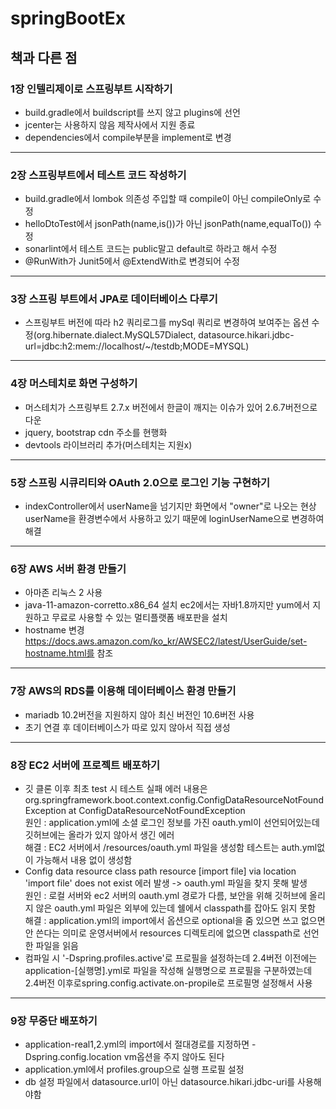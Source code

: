 # springBootEx

## 책과 다른 점

### 1장 인텔리제이로 스프링부트 시작하기
- build.gradle에서 buildscript를 쓰지 않고 plugins에 선언
- jcenter는 사용하지 않음 제작사에서 지원 종료
- dependencies에서 compile부분을 implement로 변경

---

### 2장 스프링부트에서 테스트 코드 작성하기
- build.gradle에서 lombok 의존성 주입할 때 compile이 아닌 compileOnly로 수정
- helloDtoTest에서 jsonPath(name,is())가 아닌 jsonPath(name,equalTo()) 수정
- sonarlint에서 테스트 코드는 public말고 default로 하라고 해서 수정
- @RunWith가 Junit5에서 @ExtendWith로 변경되어 수정 

---

### 3장 스프링 부트에서 JPA로 데이터베이스 다루기
- 스프링부트 버전에 따라 h2 쿼리로그를 mySql 쿼리로 변경하여 보여주는 옵션 수정(org.hibernate.dialect.MySQL57Dialect, datasource.hikari.jdbc-url=jdbc:h2:mem://localhost/~/testdb;MODE=MYSQL)

---

### 4장 머스테치로 화면 구성하기
- 머스테치가 스프링부트 2.7.x 버전에서 한글이 깨지는 이슈가 있어 2.6.7버전으로 다운
- jquery, bootstrap cdn 주소를 현행화
- devtools 라이브러리 추가(머스테치는 지원x)

---

### 5장 스프링 시큐리티와 OAuth 2.0으로 로그인 기능 구현하기
- indexController에서 userName을 넘기지만 화면에서 "owner"로 나오는 현상 userName을 환경변수에서 사용하고 있기 때문에
loginUserName으로 변경하여 해결

---

### 6장 AWS 서버 환경 만들기
- 아마존 리눅스 2 사용
- java-11-amazon-corretto.x86_64 설치 ec2에서는 자바1.8까지만 yum에서 지원하고 무료로 사용할 수 있는 멀티플랫폼 배포판을 설치
- hostname 변경 https://docs.aws.amazon.com/ko_kr/AWSEC2/latest/UserGuide/set-hostname.html를 참조

---

### 7장 AWS의 RDS를 이용해 데이터베이스 환경 만들기
- mariadb 10.2버전을 지원하지 않아 최신 버전인 10.6버전 사용
- 초기 연결 후 데이터베이스가 따로 있지 않아서 직접 생성

---

### 8장 EC2 서버에 프로젝트 배포하기
- 깃 클론 이후 최초 test 시 테스트 실패 에러 내용은 org.springframework.boot.context.config.ConfigDataResourceNotFoundException at ConfigDataResourceNotFoundException  
  원인 : application.yml에 소셜 로그인 정보를 가진 oauth.yml이 선언되어있는데 깃허브에는 올라가 있지 않아서 생긴 에러  
  해결 : EC2 서버에서 /resources/oauth.yml 파일을 생성함 테스트는 auth.yml없이 가능해서 내용 없이 생성함  
- Config data resource class path resource [import file] via location 'import file' does not exist 에러 발생 -> oauth.yml 파일을 찾지 못해 발생  
  원인 : 로컬 서버와 ec2 서버의 oauth.yml 경로가 다름, 보안을 위해 깃허브에 올리지 않은 oauth.yml 파일은 외부에 있는데 쉘에서 classpath를 잡아도 읽지 못함  
  해결 : application.yml의 import에서 옵션으로 optional을 줌 있으면 쓰고 없으면 안 쓴다는 의미로 운영서버에서 resources 디렉토리에 없으면 classpath로 선언한 파일을 읽음  
- 컴파일 시 '-Dspring.profiles.active'로 프로필을 설정하는데 2.4버전 이전에는 application-[실행명].yml로 파일을 작성해 실행명으로 프로필을 구분하였는데 2.4버전 이후로spring.config.activate.on-propile로 프로필명 설정해서 사용

---

### 9장 무중단 배포하기
 - application-real1,2.yml의 import에서 절대경로를 지정하면 -Dspring.config.location vm옵션을 주지 않아도 된다
 - application.yml에서 profiles.group으로 실행 프로필 설정
 - db 설정 파일에서 datasource.url이 아닌 datasource.hikari.jdbc-uri를 사용해야함





